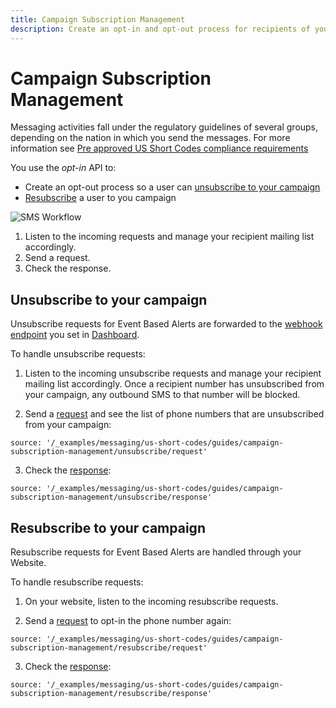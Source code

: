 ```yaml
---
title: Campaign Subscription Management
description: Create an opt-in and opt-out process for recipients of your campaign.
---
```


# Campaign Subscription Management

Messaging activities fall under the regulatory guidelines of several groups, depending on the nation in which you send the messages. For more information see [Pre approved US Short Codes compliance requirements](https://help.nexmo.com/hc/en-us/articles/204015403-Pre-approved-US-Short-Codes-compliance-requirements)

You use the *opt-in* API to:

* Create an opt-out process so a user can [unsubscribe to your campaign](#unsubscribe-to-your-campaign)
* [Resubscribe](#resubscribe-to-your-campaign) a user to you campaign

![SMS Workflow](/assets/images/workflow_campaign_subscription_management.svg)

1. Listen to the incoming requests and manage your recipient mailing list accordingly.
2. Send a request.
3. Check the response.

## Unsubscribe to your campaign

Unsubscribe requests for Event Based Alerts are forwarded to the [webhook endpoint](/concepts/guides/webhooks) you set in [Dashboard](https://dashboard.nexmo.com/private/settings).

To handle unsubscribe requests:

1. Listen to the incoming unsubscribe requests and manage your recipient mailing list accordingly.
Once a recipient number has unsubscribed from your campaign, any outbound SMS to that number will be blocked.

2. Send a [request](/api/sms/us-short-codes/alerts/subscription#request) and see the list of phone numbers that are unsubscribed from your campaign:

```tabbed_examples
source: '/_examples/messaging/us-short-codes/guides/campaign-subscription-management/unsubscribe/request'
```

3. Check the [response](/api/sms/us-short-codes/alerts/subscription#response):

```tabbed_examples
source: '/_examples/messaging/us-short-codes/guides/campaign-subscription-management/unsubscribe/response'
```

## Resubscribe to your campaign

Resubscribe requests for Event Based Alerts are handled through your Website.

To handle resubscribe requests:

1. On your website, listen to the incoming resubscribe requests.

2. Send a [request](/api/sms/us-short-codes/alerts/subscription#request) to opt-in the phone number again:

```tabbed_examples
source: '/_examples/messaging/us-short-codes/guides/campaign-subscription-management/resubscribe/request'
```

3. Check the [response](/api/sms/us-short-codes/alerts/subscription#response):

```tabbed_examples
source: '/_examples/messaging/us-short-codes/guides/campaign-subscription-management/resubscribe/response'
```
